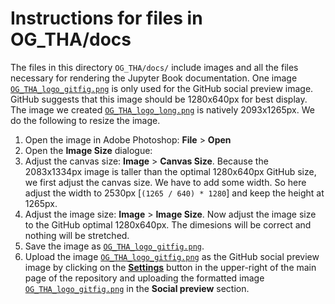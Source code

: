 # Instructions for files in OG_THA/docs
The files in this directory `OG_THA/docs/` include images and all the files necessary for rendering the Jupyter Book documentation. One image [`OG_THA_logo_gitfig.png`](docs/OG_THA_logo_gitfig.png) is only used for the GitHub social preview image. GitHub suggests that this image should be 1280x640px for best display. The image we created [`OG_THA_logo_long.png`](docs/OG_THA_logo_long.png) is natively 2093x1265px. We do the following to resize the image.

1. Open the image in Adobe Photoshop: **File** > **Open**
2. Open the **Image Size** dialogue:
3. Adjust the canvas size: **Image** > **Canvas Size**. Because the 2083x1334px image is taller than the optimal 1280x640px GitHub size, we first adjust the canvas size. We have to add some width. So here adjust the width to 2530px [`(1265 / 640) * 1280`] and keep the height at 1265px.
4. Adjust the image size: **Image** > **Image Size**. Now adjust the image size to the GitHub optimal 1280x640px. The dimesions will be correct and nothing will be stretched.
5. Save the image as [`OG_THA_logo_gitfig.png`](docs/OG_THA_logo_gitfig.png).
6. Upload the image [`OG_THA_logo_gitfig.png`](docs/OG_THA_logo_gitfig.png) as the GitHub social preview image by clicking on the [**Settings**](https://github.com/PSLmodels/OG_THA/settings) button in the upper-right of the main page of the repository and uploading the formatted image [`OG_THA_logo_gitfig.png`](docs/OG_THA_logo_gitfig.png) in the **Social preview** section.
